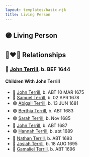 ```yaml
---
layout: templates/basic.njk
title: Living Person
---
```

## 🟣 Living Person


## 👩‍❤️‍👨 Relationships

### 🔵 [John Terrill](/people/6/65221157), b. BEF 1644

#### Children With John Terrill
* 🔵 [John Terrill](/people/7/7349384), b. ABT 10 MAR 1675
* 🔵 [Samuel Terrill](/people/7/74196422), b. 02 APR 1678
* 🟣 [Abigail Terrill](/people/9/95305216), b. 13 JUN 1681
* 🟣 [Berthia Terrill](/people/7/78343120), b. ABT 1683
* 🟣 [Sarah Terrill](/people/2/2405910), b. Nov 1685
* 🔵 [John Terrill](/people/1/13695735), b. ABT 1687
* 🟣 [Hannah Terrill](/people/7/73926783), b. abt 1689
* 🔵 [Nathan Terrill](/people/9/9608654), b. ABT 1693
* 🔵 [Josiah Terrill](/people/8/80183041), b. 18 AUG 1695
* 🔵 [Gamaliel Terrill](/people/8/82123968), b. ABT 1696